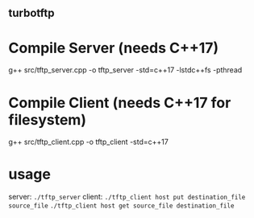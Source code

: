 ## turbotftp

# Compile Server (needs C++17)
g++ src/tftp_server.cpp -o tftp_server -std=c++17 -lstdc++fs -pthread 

# Compile Client (needs C++17 for filesystem)
g++ src/tftp_client.cpp -o tftp_client -std=c++17

# usage
server: `./tftp_server`
client: `./tftp_client host put destination_file source_file` `./tftp_client host get source_file destination_file`
